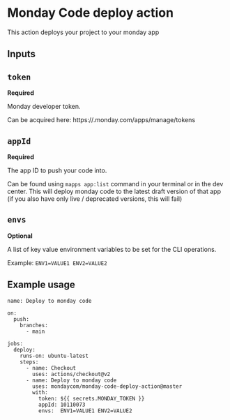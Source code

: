 # Monday Code deploy action
This action deploys your project to your monday app

## Inputs

## `token`

**Required** 

Monday developer token.

Can be acquired here: https://<your-monday-subdomain>.monday.com/apps/manage/tokens

## `appId`

**Required** 

The app ID to push your code into.

Can be found using `mapps app:list` command in your terminal or in the dev center. This will deploy monday code to the latest draft version of that app (if you also have only live / deprecated versions, this will fail)

## `envs`

**Optional**

A list of key value environment variables to be set for the CLI operations.

Example: `ENV1=VALUE1 ENV2=VALUE2`

## Example usage
```
name: Deploy to monday code

on:
  push:
    branches:
      - main

jobs:
  deploy:
    runs-on: ubuntu-latest
    steps:
      - name: Checkout
        uses: actions/checkout@v2
      - name: Deploy to monday code
        uses: mondaycom/monday-code-deploy-action@master
        with:
          token: ${{ secrets.MONDAY_TOKEN }}
          appId: 10110073
          envs:  ENV1=VALUE1 ENV2=VALUE2
```

